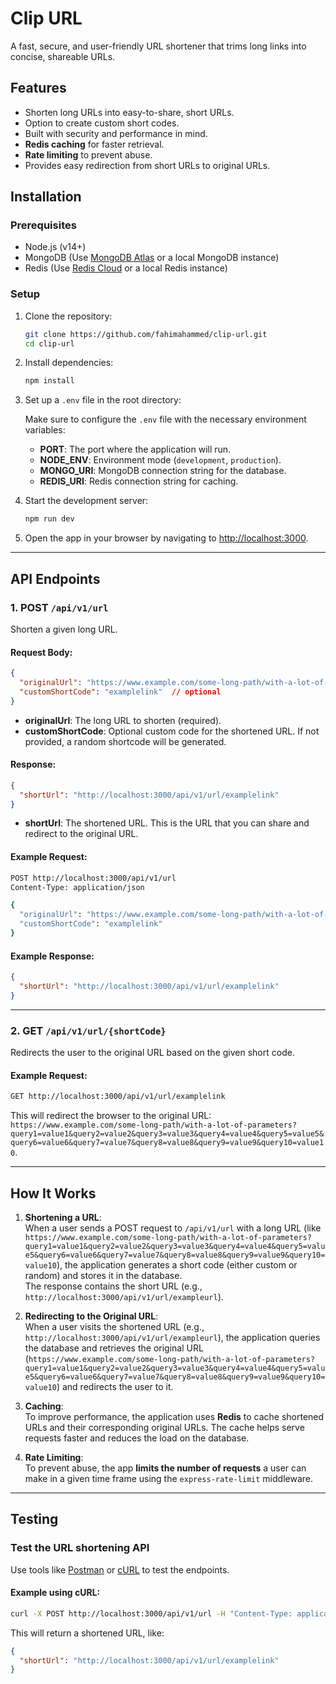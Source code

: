 # Clip URL

A fast, secure, and user-friendly URL shortener that trims long links into concise, shareable URLs.

## Features

- Shorten long URLs into easy-to-share, short URLs.
- Option to create custom short codes.
- Built with security and performance in mind.
- **Redis caching** for faster retrieval.
- **Rate limiting** to prevent abuse.
- Provides easy redirection from short URLs to original URLs.

## Installation

### Prerequisites

- Node.js (v14+)
- MongoDB (Use [MongoDB Atlas](https://www.mongodb.com/cloud/atlas) or a local MongoDB instance)
- Redis (Use [Redis Cloud](https://redis.com/solutions/redis-cloud/) or a local Redis instance)

### Setup

1. Clone the repository:

   ```bash
   git clone https://github.com/fahimahammed/clip-url.git
   cd clip-url
   ```

2. Install dependencies:

   ```bash
   npm install
   ```

3. Set up a `.env` file in the root directory:

    Make sure to configure the `.env` file with the necessary environment variables:

    - **PORT**: The port where the application will run.
    - **NODE_ENV**: Environment mode (`development`, `production`).
    - **MONGO_URI**: MongoDB connection string for the database.
    - **REDIS_URI**: Redis connection string for caching.


4. Start the development server:

   ```bash
   npm run dev
   ```

5. Open the app in your browser by navigating to [http://localhost:3000](http://localhost:3000).

---

## API Endpoints

### 1. POST `/api/v1/url`

Shorten a given long URL.

#### Request Body:

```json
{
  "originalUrl": "https://www.example.com/some-long-path/with-a-lot-of-parameters?query1=value1&query2=value2&query3=value3&query4=value4&query5=value5&query6=value6&query7=value7&query8=value8&query9=value9&query10=value10",
  "customShortCode": "examplelink"  // optional
}
```

- **originalUrl**: The long URL to shorten (required).
- **customShortCode**: Optional custom code for the shortened URL. If not provided, a random shortcode will be generated.

#### Response:

```json
{
  "shortUrl": "http://localhost:3000/api/v1/url/examplelink"
}
```

- **shortUrl**: The shortened URL. This is the URL that you can share and redirect to the original URL.

#### Example Request:

```bash
POST http://localhost:3000/api/v1/url
Content-Type: application/json

{
  "originalUrl": "https://www.example.com/some-long-path/with-a-lot-of-parameters?query1=value1&query2=value2&query3=value3&query4=value4&query5=value5&query6=value6&query7=value7&query8=value8&query9=value9&query10=value10",
  "customShortCode": "examplelink" 
}
```

#### Example Response:

```json
{
  "shortUrl": "http://localhost:3000/api/v1/url/examplelink"
}
```

---

### 2. GET `/api/v1/url/{shortCode}`

Redirects the user to the original URL based on the given short code.

#### Example Request:

```bash
GET http://localhost:3000/api/v1/url/examplelink
```

This will redirect the browser to the original URL: `https://www.example.com/some-long-path/with-a-lot-of-parameters?query1=value1&query2=value2&query3=value3&query4=value4&query5=value5&query6=value6&query7=value7&query8=value8&query9=value9&query10=value10`.

---

## How It Works

1. **Shortening a URL**:  
   When a user sends a POST request to `/api/v1/url` with a long URL (like `https://www.example.com/some-long-path/with-a-lot-of-parameters?query1=value1&query2=value2&query3=value3&query4=value4&query5=value5&query6=value6&query7=value7&query8=value8&query9=value9&query10=value10`), the application generates a short code (either custom or random) and stores it in the database.  
   The response contains the short URL (e.g., `http://localhost:3000/api/v1/url/exampleurl`).

2. **Redirecting to the Original URL**:  
   When a user visits the shortened URL (e.g., `http://localhost:3000/api/v1/url/exampleurl`), the application queries the database and retrieves the original URL (`https://www.example.com/some-long-path/with-a-lot-of-parameters?query1=value1&query2=value2&query3=value3&query4=value4&query5=value5&query6=value6&query7=value7&query8=value8&query9=value9&query10=value10`) and redirects the user to it.

3. **Caching**:  
   To improve performance, the application uses **Redis** to cache shortened URLs and their corresponding original URLs. The cache helps serve requests faster and reduces the load on the database.

4. **Rate Limiting**:  
   To prevent abuse, the app **limits the number of requests** a user can make in a given time frame using the `express-rate-limit` middleware.

---

## Testing

### Test the URL shortening API

Use tools like [Postman](https://www.postman.com/) or [cURL](https://curl.se/) to test the endpoints.

#### Example using cURL:
```bash
curl -X POST http://localhost:3000/api/v1/url -H "Content-Type: application/json" -d '{"originalUrl": "https://www.example.com/some-long-path/with-a-lot-of-parameters?query1=value1&query2=value2&query3=value3&query4=value4&query5=value5&query6=value6&query7=value7&query8=value8&query9=value9&query10=value10", "customShortCode": "examplelink"}'
```

This will return a shortened URL, like:

```json
{
  "shortUrl": "http://localhost:3000/api/v1/url/examplelink"
}
```

<!-- REF: https://roadmap.sh/projects/url-shortening-service -->